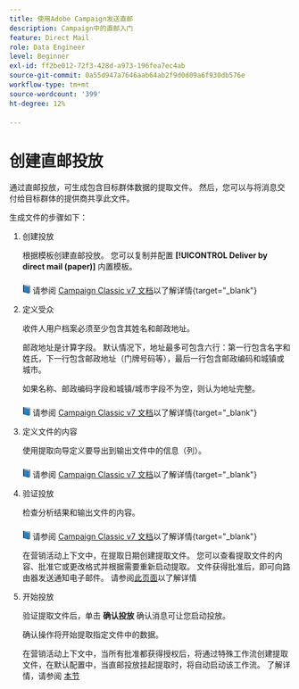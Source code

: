 ```yaml
---
title: 使用Adobe Campaign发送直邮
description: Campaign中的直邮入门
feature: Direct Mail
role: Data Engineer
level: Beginner
exl-id: ff2be012-72f3-428d-a973-196fea7ec4ab
source-git-commit: 0a55d947a7646aab64ab2f9d0d09a6f930db576e
workflow-type: tm+mt
source-wordcount: '399'
ht-degree: 12%

---
```


# 创建直邮投放

通过直邮投放，可生成包含目标群体数据的提取文件。 然后，您可以与将消息交付给目标群体的提供商共享此文件。

生成文件的步骤如下：

1. 创建投放

   根据模板创建直邮投放。 您可以复制并配置 **[!UICONTROL Deliver by direct mail (paper)]** 内置模板。

   ![](../assets/do-not-localize/book.png) 请参阅 [Campaign Classic v7 文档](https://experienceleague.adobe.com/docs/campaign-classic/using/sending-messages/sending-direct-mail/creating-a-direct-mail-delivery.html)以了解详情{target="_blank"}

1. 定义受众

   收件人用户档案必须至少包含其姓名和邮政地址。

   邮政地址是计算字段。 默认情况下，地址最多可包含六行：第一行包含名字和姓氏，下一行包含邮政地址（门牌号码等），最后一行包含邮政编码和城镇或城市。

   如果名称、邮政编码字段和城镇/城市字段不为空，则认为地址完整。

   ![](../assets/do-not-localize/book.png) 请参阅 [Campaign Classic v7 文档](https://experienceleague.adobe.com/docs/campaign-classic/using/sending-messages/key-steps-when-creating-a-delivery/steps-defining-the-target-population.html)以了解详情{target="_blank"}

1. 定义文件的内容

   使用提取向导定义要导出到输出文件中的信息（列）。

   ![](../assets/do-not-localize/book.png) 请参阅 [Campaign Classic v7 文档](https://experienceleague.adobe.com/docs/campaign-classic/using/sending-messages/sending-direct-mail/defining-the-direct-mail-content.html)以了解详情{target="_blank"}

1. 验证投放

   检查分析结果和输出文件的内容。

   ![](../assets/do-not-localize/book.png) 请参阅 [Campaign Classic v7 文档](https://experienceleague.adobe.com/docs/campaign-classic/using/sending-messages/sending-direct-mail/validating.html)以了解详情{target="_blank"}

   在营销活动上下文中，在提取日期创建提取文件。 您可以查看提取文件的内容、批准它或更改格式并根据需要重新启动提取。 文件获得批准后，即可向路由器发送通知电子邮件。 请参阅[此页面](https://experienceleague.adobe.com/docs/campaign/automation/campaign-orchestration/marketing-campaign-approval.html)以了解详情

1. 开始投放

   验证提取文件后，单击 **确认投放** 确认消息可让您启动投放。

   确认操作将开始提取指定文件中的数据。

   在营销活动上下文中，当所有批准都获得授权后，将通过特殊工作流创建提取文件，在默认配置中，当直邮投放挂起提取时，将自动启动该工作流。 了解详情，请参阅 [本节](https://experienceleague.adobe.com/docs/campaign/automation/campaign-orchestration/marketing-campaign-deliveries.html?lang=zh-Hans)
